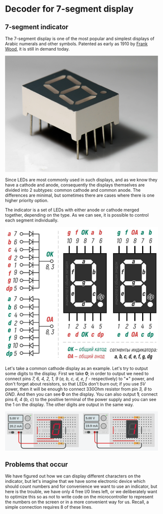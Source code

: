 # Decoder for 7-segment display

## 7-segment indicator

The 7-segment display is one of the most popular and simplest displays of Arabic numerals and other symbols. Patented as early as 1910 by [Frank Wood], it is still in demand today.

[Frank Wood]: https://patents.google.com/patent/US974943

![7-segment](https://github.com/MrZloHex/Decoder/blob/master/images/7-segment-photo.jpg)

Since LEDs are most commonly used in such displays, and as we know they have a cathode and anode, consequently the displays themselves are divided into 2 subtypes: common cathode and common anode. The differences are minimal, but sometimes there are cases where there is one higher priority option.

The indicator is a set of LEDs with either anode or cathode merged together, depending on the type. As we can see, it is possible to control each segment individually.

![Display pinout](https://github.com/MrZloHex/Decoder/blob/master/images/display-pinout.jpg)

Let's take a common cathode display as an example. Let's try to output some digits to the display. First we take __0__; in order to output we need to connect pins _7, 6, 4, 2, 1, 9_ (_a, b, c, d, e, f_ - respectively) to "__+__" power, and don't forget about resistors, so that LEDs don't burn out; if you use _5V_ power, then it will be enough to connect 330Ohm resistor from pin _3, 8_ to _GND_. And then you can see __0__ on the display. You can also output __1__; connect pins _6, 4_ (_b, c_) to the positive terminal of the power supply and you can see the 1 on the display. The other digits are output in the same way. 

![Zero-One](https://github.com/MrZloHex/Decoder/blob/master/images/zerp-and-one.png)

## Problems that occur

We have figured out how we can display different characters on the indicator, but let's imagine that we have some electronic device which should count numbers and for convenience we want to use an indicator, but here is the trouble, we have only 4 free I/0 lines left, or we deliberately want to optimize this so as not to write code on the microcontroller to represent the numbers on the screen or in a more convenient way for us. Recall, a simple connection requires 8 of these lines.
